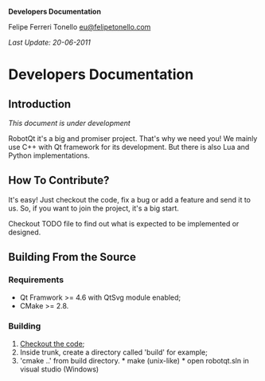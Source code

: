 **Developers Documentation**

Felipe Ferreri Tonello <eu@felipetonello.com>

_Last Update: 20-06-2011_


# Developers Documentation #

## Introduction ##

_This document is under development_

RobotQt it's a big and promiser project. That's why we need you! We mainly use C++ with Qt framework for its development. But there is also Lua and Python implementations.

## How To Contribute? ##

It's easy! Just checkout the code, fix a bug or add a feature and send it to us. So, if  you want to join the project, it's a big start.

Checkout TODO file to find out what is expected to be implemented or designed.

## Building From the Source ##

### Requirements ###

  * Qt Framwork >= 4.6 with QtSvg module enabled;
  * CMake >= 2.8.

### Building ###


  1. [Checkout the code](http://code.google.com/p/robotqt/source/checkout);
  1. Inside trunk, create a directory called 'build' for example;
  1. 'cmake ..' from build directory.
    * make (unix-like)
    * open robotqt.sln in visual studio (Windows)





